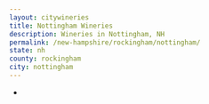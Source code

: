 ```yaml
---
layout: citywineries
title: Nottingham Wineries
description: Wineries in Nottingham, NH
permalink: /new-hampshire/rockingham/nottingham/
state: nh
county: rockingham
city: nottingham
---
```

-
